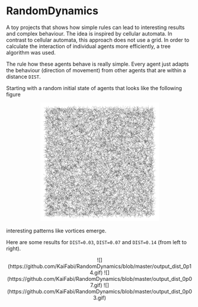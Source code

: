 # RandomDynamics

A toy projects that shows how simple rules can lead to interesting results and complex behaviour. The idea is inspired by cellular automata. In contrast to cellular automata, this approach does not use a grid. In order to calculate the interaction of individual agents more efficiently, a tree algorithm was used.

The rule how these agents behave is really simple. Every agent just adapts the behaviour (direction of movement) from other agents that are within a distance `DIST`.

Starting with a random initial state of agents that looks like the following figure

<div align="center">
<img src="https://github.com/KaiFabi/RandomDynamics/blob/master/init.png" height="320">
</div>

interesting patterns like vortices emerge.

Here are some results for `DIST=0.03`, `DIST=0.07` and `DIST=0.14` (from left to right).

<p align="center">
![](https://github.com/KaiFabi/RandomDynamics/blob/master/output_dist_0p14.gif)
![](https://github.com/KaiFabi/RandomDynamics/blob/master/output_dist_0p07.gif)
![](https://github.com/KaiFabi/RandomDynamics/blob/master/output_dist_0p03.gif)
</p>
